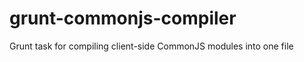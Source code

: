 grunt-commonjs-compiler
=======================

Grunt task for compiling client-side CommonJS modules into one file
